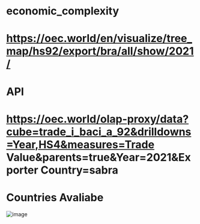 # economic_complexity

# https://oec.world/en/visualize/tree_map/hs92/export/bra/all/show/2021/

# API
# https://oec.world/olap-proxy/data?cube=trade_i_baci_a_92&drilldowns=Year,HS4&measures=Trade Value&parents=true&Year=2021&Exporter Country=sabra

# Countries Avaliabe
![image](https://user-images.githubusercontent.com/72272551/235981588-ba1fcef5-d0f2-4b1a-960f-450cd0904bc1.png)
